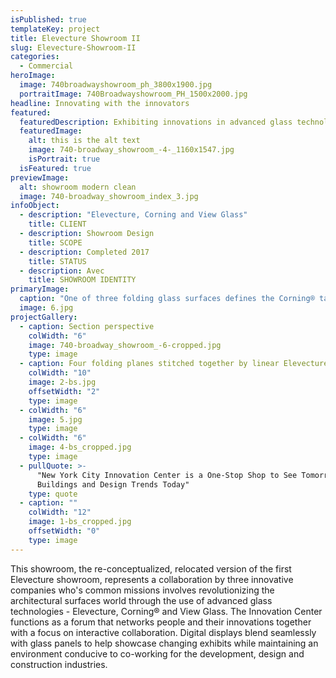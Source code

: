 ```yaml
---
isPublished: true
templateKey: project
title: Elevecture Showroom II
slug: Elevecture-Showroom-II
categories:
  - Commercial
heroImage:
  image: 740broadwayshowroom_ph_3800x1900.jpg
  portraitImage: 740Broadwayshowroom_PH_1500x2000.jpg
headline: Innovating with the innovators
featured:
  featuredDescription: Exhibiting innovations in advanced glass technologies
  featuredImage:
    alt: this is the alt text
    image: 740-broadway_showroom_-4-_1160x1547.jpg
    isPortrait: true
  isFeatured: true
previewImage:
  alt: showroom modern clean
  image: 740-broadway_showroom_index_3.jpg
infoObject:
  - description: "Elevecture, Corning and View Glass"
    title: CLIENT
  - description: Showroom Design
    title: SCOPE
  - description: Completed 2017
    title: STATUS
  - description: Avec
    title: SHOWROOM IDENTITY
primaryImage:
  caption: "One of three folding glass surfaces defines the Corning® table "
  image: 6.jpg
projectGallery:
  - caption: Section perspective
    colWidth: "6"
    image: 740-broadway_showroom_-6-cropped.jpg
    type: image
  - caption: Four folding planes stitched together by linear Elevecture lights
    colWidth: "10"
    image: 2-bs.jpg
    offsetWidth: "2"
    type: image
  - colWidth: "6"
    image: 5.jpg
    type: image
  - colWidth: "6"
    image: 4-bs_cropped.jpg
    type: image
  - pullQuote: >-
      "New York City Innovation Center is a One-Stop Shop to See Tomorrow's
      Buildings and Design Trends Today"
    type: quote
  - caption: ""
    colWidth: "12"
    image: 1-bs_cropped.jpg
    offsetWidth: "0"
    type: image
---
```


This showroom, the re-conceptualized, relocated version of the first Elevecture showroom, represents a collaboration by three innovative companies who's common missions involves revolutionizing the architectural surfaces world through the use of advanced glass technologies - Elevecture, Corning® and View Glass. The Innovation Center functions as a forum that networks people and their innovations together with a focus on interactive collaboration. Digital displays blend seamlessly with glass panels to help showcase changing exhibits while maintaining an environment conducive to co-working for the development, design and construction industries.
